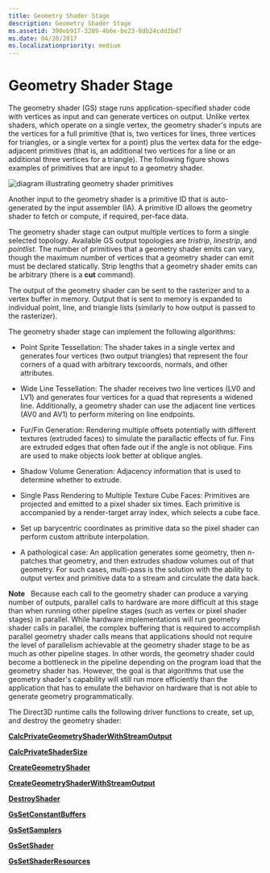 ```yaml
---
title: Geometry Shader Stage
description: Geometry Shader Stage
ms.assetid: 390eb917-3289-4b6e-be23-8db24cdd2bd7
ms.date: 04/20/2017
ms.localizationpriority: medium
---
```


# Geometry Shader Stage


The geometry shader (GS) stage runs application-specified shader code with vertices as input and can generate vertices on output. Unlike vertex shaders, which operate on a single vertex, the geometry shader's inputs are the vertices for a full primitive (that is, two vertices for lines, three vertices for triangles, or a single vertex for a point) plus the vertex data for the edge-adjacent primitives (that is, an additional two vertices for a line or an additional three vertices for a triangle). The following figure shows examples of primitives that are input to a geometry shader.

![diagram illustrating geometry shader primitives](images/geoshade.png)

Another input to the geometry shader is a primitive ID that is auto-generated by the input assembler (IA). A primitive ID allows the geometry shader to fetch or compute, if required, per-face data.

The geometry shader stage can output multiple vertices to form a single selected topology. Available GS output topologies are *tristrip*, *linestrip*, and *pointlist*. The number of primitives that a geometry shader emits can vary, though the maximum number of vertices that a geometry shader can emit must be declared statically. Strip lengths that a geometry shader emits can be arbitrary (there is a **cut** command).

The output of the geometry shader can be sent to the rasterizer and to a vertex buffer in memory. Output that is sent to memory is expanded to individual point, line, and triangle lists (similarly to how output is passed to the rasterizer).

The geometry shader stage can implement the following algorithms:

-   Point Sprite Tessellation: The shader takes in a single vertex and generates four vertices (two output triangles) that represent the four corners of a quad with arbitrary texcoords, normals, and other attributes.

-   Wide Line Tessellation: The shader receives two line vertices (LV0 and LV1) and generates four vertices for a quad that represents a widened line. Additionally, a geometry shader can use the adjacent line vertices (AV0 and AV1) to perform mitering on line endpoints.

-   Fur/Fin Generation: Rendering multiple offsets potentially with different textures (extruded faces) to simulate the parallactic effects of fur. Fins are extruded edges that often fade out if the angle is not oblique. Fins are used to make objects look better at oblique angles.

-   Shadow Volume Generation: Adjacency information that is used to determine whether to extrude.

-   Single Pass Rendering to Multiple Texture Cube Faces: Primitives are projected and emitted to a pixel shader six times. Each primitive is accompanied by a render-target array index, which selects a cube face.

-   Set up barycentric coordinates as primitive data so the pixel shader can perform custom attribute interpolation.

-   A pathological case: An application generates some geometry, then n-patches that geometry, and then extrudes shadow volumes out of that geometry. For such cases, multi-pass is the solution with the ability to output vertex and primitive data to a stream and circulate the data back.

**Note**   Because each call to the geometry shader can produce a varying number of outputs, parallel calls to hardware are more difficult at this stage than when running other pipeline stages (such as vertex or pixel shader stages) in parallel. While hardware implementations will run geometry shader calls in parallel, the complex buffering that is required to accomplish parallel geometry shader calls means that applications should not require the level of parallelism achievable at the geometry shader stage to be as much as other pipeline stages. In other words, the geometry shader could become a bottleneck in the pipeline depending on the program load that the geometry shader has. However, the goal is that algorithms that use the geometry shader's capability will still run more efficiently than the application that has to emulate the behavior on hardware that is not able to generate geometry programmatically.

 

The Direct3D runtime calls the following driver functions to create, set up, and destroy the geometry shader:

[**CalcPrivateGeometryShaderWithStreamOutput**](https://docs.microsoft.com/windows-hardware/drivers/ddi/content/d3d10umddi/nc-d3d10umddi-pfnd3d10ddi_calcprivategeometryshaderwithstreamoutput)

[**CalcPrivateShaderSize**](https://docs.microsoft.com/windows-hardware/drivers/ddi/content/d3d10umddi/nc-d3d10umddi-pfnd3d10ddi_calcprivateshadersize)

[**CreateGeometryShader**](https://docs.microsoft.com/windows-hardware/drivers/ddi/content/d3d10umddi/nc-d3d10umddi-pfnd3d10ddi_creategeometryshader)

[**CreateGeometryShaderWithStreamOutput**](https://docs.microsoft.com/windows-hardware/drivers/ddi/content/d3d10umddi/nc-d3d10umddi-pfnd3d10ddi_creategeometryshaderwithstreamoutput)

[**DestroyShader**](https://docs.microsoft.com/windows-hardware/drivers/ddi/content/d3d10umddi/nc-d3d10umddi-pfnd3d10ddi_destroyshader)

[**GsSetConstantBuffers**](https://docs.microsoft.com/windows-hardware/drivers/ddi/content/d3d10umddi/nc-d3d10umddi-pfnd3d10ddi_setconstantbuffers)

[**GsSetSamplers**](https://docs.microsoft.com/windows-hardware/drivers/ddi/content/d3d10umddi/nc-d3d10umddi-pfnd3d10ddi_setsamplers)

[**GsSetShader**](https://docs.microsoft.com/windows-hardware/drivers/ddi/content/d3d10umddi/nc-d3d10umddi-pfnd3d10ddi_setshader)

[**GsSetShaderResources**](https://docs.microsoft.com/windows-hardware/drivers/ddi/content/d3d10umddi/nc-d3d10umddi-pfnd3d10ddi_setshaderresources)

 

 






